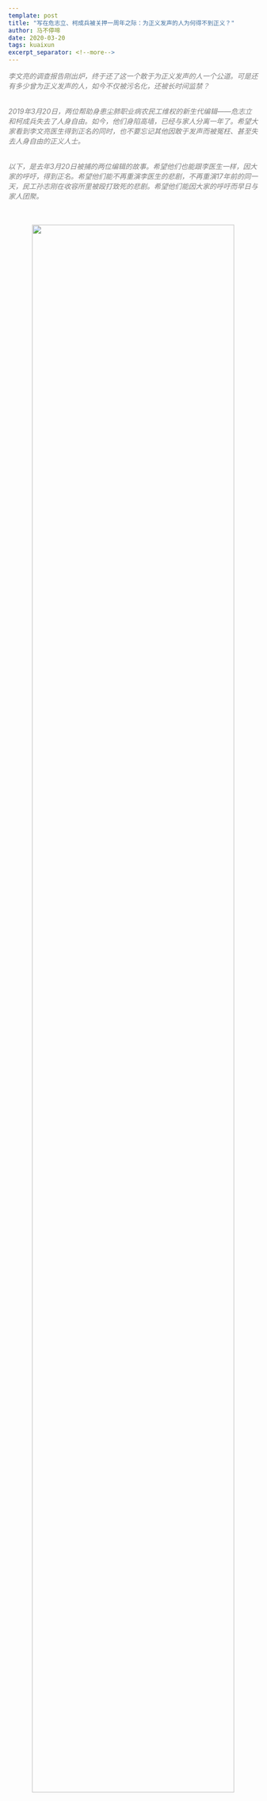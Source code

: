 ```yaml
---
template: post
title: "写在危志立、柯成兵被关押一周年之际：为正义发声的人为何得不到正义？"
author: 马不停啼
date: 2020-03-20
tags: kuaixun
excerpt_separator: <!--more-->
---
```


<div style="color:grey">
<em>李文亮的调查报告刚出炉，终于还了这一个敢于为正义发声的人一个公道。可是还有多少曾为正义发声的人，如今不仅被污名化，还被长时间监禁？</em><br><br>

<em>2019年3月20日，两位帮助身患尘肺职业病农民工维权的新生代编辑——危志立和柯成兵失去了人身自由。如今，他们身陷高墙，已经与家人分离一年了。希望大家看到李文亮医生得到正名的同时，也不要忘记其他因敢于发声而被冤枉、甚至失去人身自由的正义人士。</em><br><br>

<em>以下，是去年3月20日被捕的两位编辑的故事。希望他们也能跟李医生一样，因大家的呼吁，得到正名。希望他们能不再重演李医生的悲剧，不再重演17年前的同一天，民工孙志刚在收容所里被殴打致死的悲剧。希望他们能因大家的呼吁而早日与家人团聚。</em>
</div><br><br>

<div style="text-align:center"><img src="/images/sanren.jpg" width="90%"></div>

今天是2020年3月20日，距离2019年3月20日，刚好一整个年头。

今天，距离我的两位挚友——新生代编辑危志立、柯成兵失去人身自由已经整整一年了。而距离新生代编辑杨郑君失去人身自由已经一年两个多月了。然而，此时此刻，他们却音讯全无，不知道有没有被审判，罪名是什么，还要被关多久？

2019年1月8日，杨郑君因帮助湖南尘肺病工友维权被深圳坪山公安以涉嫌“寻衅滋事”罪名拘留，2月6日，转指定居所监视居住。3月20日，在杨郑君失去人生自由后，继续帮助尘肺病工友的危志立、柯成兵也被坪山公安分局以涉嫌同样的罪名刑事拘留。4月19日转指定居所监视居住。

<div style="text-align:center"><img src="/images/erkan.jpg" width="90%"><br><em>三人曾经被关在深圳市第二看守所，但自被转指定居所监视居住，他们在哪里连他们家人都无法确定</em></div><br>

杨郑君自失去人身自由，就被剥夺了律师会见的法定权利，从被拘留至今，超过一年的时间里，家人聘请的律师多次申请会见都一律遭到拒绝。因此，对于杨郑君的情况，家属始终都不知情，现在更不知他在哪里，过的怎么样。

危志立和柯成兵则在4月19日被指定居所监视居住之后、被剥夺了律师会见的权利。更为荒诞的是，随着对当事人指定居所监视居住的执行，深圳坪山公安分别约见了两人的家属，谈话内容基本都是解除律师和劝当事人认罪。

不得不提的是，深圳公安为了劝柯成兵的家属解除律师，不远千里于4月22日晚乘高铁去武汉，于23日上午10点将柯父带到武汉某派出所，谈话一直进行到下午三点多。期间公安民警反复要求柯父抄写一份由公安事先拟定好的解除律师和劝柯成兵认罪的纸张。后来公安甚至将电话打到柯父所在的村委会，让村委搬出柯某一重要亲戚劝说柯父解除律师。前后谈话时间长达五个小时，公安终于达成了他们的目标，柯父抄写了一份解除律师的声明。

<div style="text-align:center"><img src="/images/tzs1.jpg" width="90%"><br><em>柯成兵的父亲3月30日要求警方提供儿子的刑拘通知书,他最终收到了通知书，但不到一个月之后就被警察骚扰，要求他解除他为儿子聘请的律师</em></div><br>

在柯父被深圳公安谈话期间，柯成兵的女朋友马兰于当日中午致电柯父，在得知警察没有出示任何证件以及连一口水都没有给柯父喝时，要求谈话民警接听电话以请求民警保障柯父基本的休息、饮食权利，被民警无情拒绝。4月24日，柯女友马兰与柯律师到深圳坪山区检察院，分别就坪山公安分局强制要求家属解除律师和拒绝律师会见，请求检察院依法启动侦查期间检察监督。检察院最终受理了申请，后来却告知律师：检察院在与公安沟通后确定柯家属已经解除了其代理权，因此就不能安排会见，而对于公安不远千里强制要求家属解除律师的事之口不提。

然而，危志立的家属虽然受到问话、驱赶出户籍所在地、门口装摄像头等骚扰，并没有解除律师。拥有代理权的危律师申请会见危却也一直被拒绝。

后来，在7月，公安甚至直接回复危律师，危家委托律师后，危拒绝接受委托，并书面声明：“非经本人委托，不接受律师代理”。这一事让危家属觉得不安，危与同为行动者的妻子郑楚然（女权行动者大兔）早有约定，相互信任彼此，绝对信任对方请的律师。在危4月19日被指定居所监视居住之前，危也曾会见过这一名他后来“自愿”解除的律师，并一直愿意跟律师分享自己的情况，并未表示对妻子的律师人选不满。

7月31日，重新委托律师后的柯父陪同柯律师一起去到深圳坪山公安分局。二人于上午到达，接待民警以指定监视居住期间不适用48小时之内会见为由推诿，后在律师耐心解释法律后民警说要请示领导。

请示领导的结果是下午民警给了二人一张声称由柯写的解除律师的声明，其中写着：“本人从即日起解除与某某律师的委托代理关系，撤销对某某的授权，非经本人委托，不接受律师代理”，时间落款2019年7月31日。而后，公安民警支开律师后再次要求柯父解除律师,柯父没有同意。

一中午的时间，当事人就写了一份解除律师的声明。声明中再次出现的“非经本人委托，不接受律师代理”的字样让人后背发凉。8月1日，律师陪同柯父去了坪山区检察院，再次分别向坪山区检察院提交《侦察活动监督申请书》。

<div style="text-align:center"><img src="/images/jianchayuan1.PNG" width="90%"></div>
<div style="text-align:center"><img src="/images/jianchayuan2.PNG" width="90%"></div>
<div style="text-align:center"><img src="/images/jianchayuan3.jpg" width="90%"></div>
<div style="text-align:center"><img src="/images/jianchayuan4.jpg" width="90%"></div>

检察院对于柯律师被拒绝会见当事人有书面回复，回复说公安民警再次询问柯成兵，柯成兵表示拒绝会见并且写了解除律师的声明，检察院派人当面核实，柯成兵表示“声明”中的解除律师、拒绝会见系其真实想法。后来得知检察院在回复危律师时采用了相同的说法。

而对于柯父的申请，检察院选择了忽视不理，如同第一次对柯女朋友的申请一样置之不理，至今都没有回复。

在失去人生自由还被剥夺律师会见权利的日子了，他们二人究竟遭遇了什么样的遭遇，我们不得而知。我们知道的是，在深圳公安民警的努力下，柯父解除了一次律师，后来柯成兵、危志立，包括此前的杨郑君都纷纷自愿解除了律师。而且都格式化地表示“非经本人委托同意，不接受律师代理”……

在他们失去人身自由的日子里，他们被剥夺了拥有律师的权利，他们的家属被剥夺了知情权和委托律师权以及时不时面临威胁和恐吓。而他们的律师，也多次被剥夺了律师会见权，更别说查阅卷宗、了解案件等法定权利。

深圳坪山公安的这种违法操作是对刑事诉法控审分离原则、控辩平等对抗原则的严重亵渎，严重侵犯了当事人和家属的法定权利以及律师的执业权。

漫长的等待和煎熬一直持续到8月5日。就在杨郑君指定居所监视居住的最后期限8月5日，检察院批准逮捕了三人。随后，家属通过支付宝给当事人存钱得知三人被关押回深圳第二看守所，而且被拒绝律师会见的三人还被化名关押……

后来，在三人家属的不断追问下，坪山公安分别通知三人家属，当事人已经自己各自委托了两名律师。至于失去人生自由的三人怎么委托律师，律师费如何支付等核心的律师委托事宜，则一概不论。基于以上种种，我猜想这律师分明就是公安为了阻挠家属委托的律师而堂而皇之的借口。（为当事人指派的律师以下简称官派律师，指派律师的具体时间大概都是8月。）

如果该官派律师是法律援助律师，则当事人家属的律师委托权会排斥法律援助律师。因此，这种指派律师的做法没有法律依据，如果不是法律援助律师，而深陷牢狱的三人显然没有能力和机会去为自己聘请律师，显然，这又逻辑不通，于事实不相符合。

<div style="text-align:center"><img src="/images/ziyou.jpg" width="90%"></div>

更令人费解的是，危志立和柯成兵的官派律师，从未与家人联系，从未告知家属当事人的具体情况，比如案件现在到了哪一步，当事人有没有被起诉，法院有没有受理，案号是什么等，哪怕只是二人在看守所的生活条件等与案件无关的事情。

后来，在家属不停追问下，坪山公安又先后告知三人家属，案子将于12月开庭审理，明确告知家属会秘密开庭，不许家属参与庭审。深圳坪山公安明确告知危家属，因案子涉及国家秘密，家属不能参加庭审，还在家属问开庭详情的时候，问家属是不是要去闹事。

与此同时，因追问案号，危的家属被断电，遭遇警方谈话、去工作单位制造不良影响。三人的家属以及亲友不同程度都受到了公安威胁和恐吓。公安甚至在危妻家门口安装了巨型人脸识别摄像头，同时，禁止危妻在户籍地广州居住生活。

<div style="text-align:center"><img src="/images/tingdian1.jpg" width="90%"></div>

而远在西北某小山村居住的柯成兵女朋友马兰也被当地派出所谈话。而且谈话时间发生在了举国上下全力防治新型冠状肺炎、各地设卡封村封路之时的2020年2月。马兰因帮助柯父办理委托律师等事宜，被公安多次在柯父以及其他亲属跟前威胁抓捕。公安多次告知柯父：马兰也不是什么好人，反党反社会，公安在调查马兰，会抓马兰，以此来阻挠柯父关心儿子案件的决心。受柯成兵案件与严重抑郁症影响，马兰辞去了工作回了农村老家，已经大半年没有关注案件进程了。

当地派出所民警没有出示任何证件，没有说明任何缘由，上门开口就让马兰交代毕业后几年在做什么，接触了什么人，有没有网上发东西。在马兰提出公安民警出示证件后，认为马兰申明权利以及索要证件、询问找自己的原因是不配合民警工作、态度不端正的民警把马兰带至派出所，依然没有出示证件。东拉西扯之后，派出所民警谈及新生代三人，最后还要求马兰表态……马兰这才得知原来深圳公安在家属跟前声称在调查自己、要抓自己之后，这次终于有行动性威胁了。马兰向当地派出所民警详细“交代”了新生代三人案件的缘由以及深圳坪山公安在案件进程中的公然违法操作。当地派出所民警对案件没有任何说法，却最后还要求马兰表态，即不要声援，不要搞事之类。被马兰质问后民警表示以后还会找马兰……

尔后，马兰听到一些不知晓事情真相又不懂法律、社会工作等的亲戚和乡邻对自己的无端猜测和污名化，有人甚至说马兰所从事的社会工作可能跟法轮功一个性质，也有人说马兰在参与着什么团体之类，反党反社会，而引起这些猜测和脏水的源头，又一次来自了执法者……

各种的脏水与猜测纷至沓来，给被严重抑郁症困扰的马兰又增添了很多负担。

<div style="text-align:center"><img src="/images/anxiety.jpg" width="90%"></div>

起初听到、看到这些消息时，我的内心无比愤怒，我无法理解深圳坪山公安和检察院的做法。如果新生代三人帮助尘肺病工人真的有罪，那就按照法律程序来审理，让法院在当事人家属委托律师的参与下公开审理案件。让律师参与，让家属知情，依法公开审理，那最后法院判决三人有罪以及执行与罪行相符合的刑罚，那也说的通，当事人、家属以及关心案件进程的人也会理解并且尊重法律的权威。

可从始至终，执法者就违法操作。秘密抓捕、不告知家属、拒绝律师会见、剥夺家属知情权、逼迫家属和当事人写解除律师的声明、非法官派律师、威胁恐吓家人、甚至秘密开庭……

三人失去人生自由已经一年了，而此时此刻我们依然无法知道三人的情况，不知道他们的案子走到了哪一步？到底被秘密审判了没有？他们还要被关多久？

我知道，写下这些不会让深圳坪山当权者检视自己的非法操作。相反可能会再次给家属以及一些关注者带来很大的风险。然而，我依然选择了写下来。我写下这些，只是为了记录历史，记录下这真实而又荒诞的历史一页——依法治国与执法者公然违法并存，小人物卑微而又倔强的一页。

<div style="color:grey">
<em>在依法治国的宏大历史背景之下，我们小老百姓依然没有办法阻止有些权力者知法违法，但我们有义务把真相说出来，记录历史、见证历史、把知识的武器留给后来者。我们记录历史的真实，见证历史的荒诞，以及记忆宏大叙事之下，那些心存良知、迎风奔跑的小人物，和TA们渺小而又倔强的命运。</em><br><br>
<em>以此，献给我的挚友和他们深爱的、深爱他们的，以及后来者。</em>
</div>
